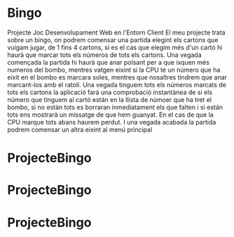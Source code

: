 # Bingo
Projecte Joc Desenvolupament Web en l'Entorn Client
El meu projecte trata sobre un bingo, on podrem comensar una partida elegint els cartons que vuigam jugar, de 1 fins 4 cartons, si es el cas que elegim més d'un cartó hi haurà que marcar tots els números de tots els cartons.
Una vegada començada la partida hi haurà que anar polsant per a que ixquen més numeros del bombo, mentres vatgen eixint si la CPU té un número que ha eixit en el bombo es marcara soles, mentres que nosaltres tindrem que anar marcant-los amb el ratolí. Una vegada tinguem tots els números marcats de tots els cartons la aplicació farà una comprobació instantànea de si els número que tinguem al cartó están en la llista de númoer que ha tret el bombo, si no están tots es borraran inmediatament els que falten i si están tots ens mostrarà un missatge de que hem guanyat. En el cas de que la CPU marque tots abans haurem perdut. 
I una vegada acabada la partida podrem comensar un altra eixint al menú principal
# ProjecteBingo
# ProjecteBingo
# ProjecteBingo

